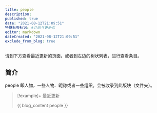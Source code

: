 ```yaml
---
title: people
description:
published: true
date: "2021-08-12T21:09:51"
特殊标签标记: #介绍与更新页
editor: markdown
dateCreated: "2021-08-12T21:09:51"
exclude_from_blog: true
---
```


请到下方查看最近更新的页面，或者到左边的树状列表，进行查看条目。

## 简介

people 即人物，一些人物、昵称或者一些组织。会被收录到此版块（文件夹）。

> [!example]+ 最近更新
>
> {{ blog_content people }}
